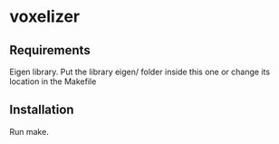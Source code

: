 # voxelizer

## Requirements

Eigen library. Put the library eigen/ folder inside this one or change its location in the
Makefile

## Installation

Run make.
